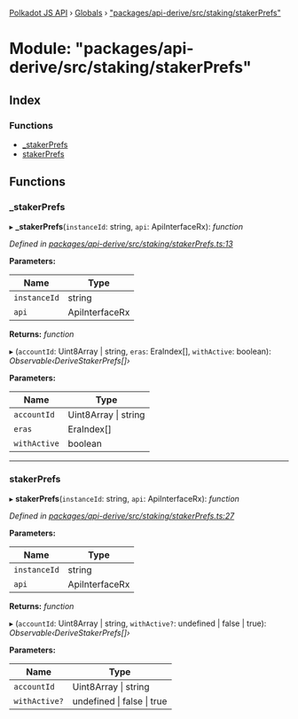 [Polkadot JS API](../README.md) › [Globals](../globals.md) › ["packages/api-derive/src/staking/stakerPrefs"](_packages_api_derive_src_staking_stakerprefs_.md)

# Module: "packages/api-derive/src/staking/stakerPrefs"

## Index

### Functions

* [_stakerPrefs](_packages_api_derive_src_staking_stakerprefs_.md#_stakerprefs)
* [stakerPrefs](_packages_api_derive_src_staking_stakerprefs_.md#stakerprefs)

## Functions

###  _stakerPrefs

▸ **_stakerPrefs**(`instanceId`: string, `api`: ApiInterfaceRx): *function*

*Defined in [packages/api-derive/src/staking/stakerPrefs.ts:13](https://github.com/polkadot-js/api/blob/172143f2e/packages/api-derive/src/staking/stakerPrefs.ts#L13)*

**Parameters:**

Name | Type |
------ | ------ |
`instanceId` | string |
`api` | ApiInterfaceRx |

**Returns:** *function*

▸ (`accountId`: Uint8Array | string, `eras`: EraIndex[], `withActive`: boolean): *Observable‹DeriveStakerPrefs[]›*

**Parameters:**

Name | Type |
------ | ------ |
`accountId` | Uint8Array &#124; string |
`eras` | EraIndex[] |
`withActive` | boolean |

___

###  stakerPrefs

▸ **stakerPrefs**(`instanceId`: string, `api`: ApiInterfaceRx): *function*

*Defined in [packages/api-derive/src/staking/stakerPrefs.ts:27](https://github.com/polkadot-js/api/blob/172143f2e/packages/api-derive/src/staking/stakerPrefs.ts#L27)*

**Parameters:**

Name | Type |
------ | ------ |
`instanceId` | string |
`api` | ApiInterfaceRx |

**Returns:** *function*

▸ (`accountId`: Uint8Array | string, `withActive?`: undefined | false | true): *Observable‹DeriveStakerPrefs[]›*

**Parameters:**

Name | Type |
------ | ------ |
`accountId` | Uint8Array &#124; string |
`withActive?` | undefined &#124; false &#124; true |
